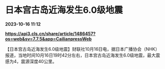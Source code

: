# 日本宫古岛近海发生6.0级地震

**2023-10-16 11:12**

**https://api3.cls.cn/share/article/1486457?os=web&sv=7.7.5&app=CailianpressWeb**

【日本宫古岛近海发生6.0级地震】财联社10月16日电，据日本广播协会（NHK）报道，当地时间10月16日19时42分左右，日本宫古岛近海发生6.0级地震，最大震感为4，震源深度40公里。
